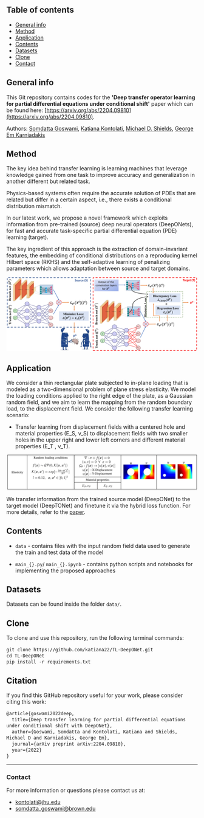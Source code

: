 ## Table of contents
* [General info](#general-info)
* [Method](#method)
* [Application](#application)
* [Contents](#contents)
* [Datasets](#datasets)
* [Clone](#clone)
* [Contact](#contact)

## General info

This Git repository contains codes for the **'Deep transfer operator learning for partial
differential equations under conditional shift'** paper which can be found here: [https://arxiv.org/abs/2204.09810](https://arxiv.org/abs/2204.09810).

Authors: [Somdatta Goswami](https://scholar.google.com/citations?user=GaKrpSkAAAAJ&hl=en&oi=sra), [Katiana Kontolati](https://scholar.google.com/citations?user=n8wtUDYAAAAJ&hl=en&oi=sra), [Michael D. Shields](https://scholar.google.com/citations?user=hc85Ll0AAAAJ&hl=en), [George Em Karniadakis](https://scholar.google.com/citations?user=yZ0-ywkAAAAJ&hl=en)

## Method

The key idea behind transfer learning is learning machines that leverage knowledge gained from one task to improve accuracy and generalization in another different but related task.

Physics-based systems often require the accurate solution of PDEs that are related but differ in a certain aspect, i.e., there exists a conditional distribution mismatch.

In our latest work, we propose a novel framework which exploits information from pre-trained (source) deep neural operators (DeepONets), for fast and accurate task-specific partial differential equation (PDE) learning (target).

The key ingredient of this approach is the extraction of domain-invariant features, the embedding of conditional distributions on a reproducing kernel Hilbert space (RKHS) and the self-adaptive learning of penalizing parameters which allows adaptation between source and target domains.

<p align="center">
  <img src="schematics/TL-framework.jpg" width="900" />
</p>

## Application

We consider a thin rectangular plate subjected to in-plane loading that is modeled as a two-dimensional problem of plane stress elasticity. We model the loading conditions applied to the right edge of the plate, as a Gaussian random field, and we aim to learn the mapping from the random boundary
load, to the displacement field. We consider the following transfer learning scenario:
* Transfer learning from displacement fields with a centered hole and material properties (E_S, ν_S) to displacement fields with two smaller holes in the upper right and lower left corners and different material properties (E_T , ν_T).

<p align="center">
  <img src="schematics/application.png" width="900" />
</p>

We transfer information from the trained source model (DeepONet) to the target model (DeepTONet) and finetune it via the hybrid loss function. For more details, refer to the [paper](https://arxiv.org/abs/2204.09810).

## Contents

* ```data``` - contains files with the input random field data used to generate the train and test data of the model

* ```main_{}.py```/ ```main_{}.ipynb``` - contains python scripts and notebooks for implementing the proposed approaches

## Datasets

Datasets can be found inside the folder ```data/```.

## Clone

To clone and use this repository, run the following terminal commands:

```
git clone https://github.com/katiana22/TL-DeepONet.git
cd TL-DeepONet
pip install -r requirements.txt
```

## Citation

If you find this GitHub repository useful for your work, please consider citing this work:

```
@article{goswami2022deep,
  title={Deep transfer learning for partial differential equations under conditional shift with DeepONet},
  author={Goswami, Somdatta and Kontolati, Katiana and Shields, Michael D and Karniadakis, George Em},
  journal={arXiv preprint arXiv:2204.09810},
  year={2022}
}
```
______________________

### Contact
For more information or questions please contact us at:   
* kontolati@jhu.edu   
* somdatta_goswami@brown.edu

